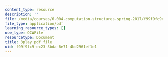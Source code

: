 ```yaml
---
content_type: resource
description: ''
file: /media/courses/6-004-computation-structures-spring-2017/f99f9fc9ec233bda6e714bd2961ef1e1_R7U0Xezxo_0.pdf
file_type: application/pdf
learning_resource_types: []
ocw_type: OCWFile
resourcetype: Document
title: 3play pdf file
uid: f99f9fc9-ec23-3bda-6e71-4bd2961ef1e1
---
```


